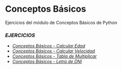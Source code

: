 # Conceptos Básicos
Ejercicios del módulo de Conceptos Básicos de Python

### ***EJERCICIOS***
* [*Conceptos Básicos - Calcular Edad*](https://github.com/Formaciones/python/blob/main/01-Conceptos-B%C3%A1sicos/Ejercicios/01_Calcular-la-Edad.py)
* [*Conceptos Básicos - Calcular Velocidad*](https://github.com/Formaciones/python/blob/main/01-Conceptos-B%C3%A1sicos/Ejercicios/02_Calcular-Velocidad.py)
* [*Conceptos Básicos - Tabla de Multiplicar*](https://github.com/Formaciones/python/blob/main/01-Conceptos-B%C3%A1sicos/Ejercicios/03_Tabla-de-Multiplicar.py)
* [*Conceptos Básicos - Letra de DNI*](https://github.com/Formaciones/python/blob/main/01-Conceptos-B%C3%A1sicos/Ejercicios/04_Letra-del-DNI.py)